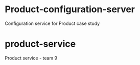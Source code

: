 # Product-configuration-server
Configuration service for Product case study
# product-service
Product service - team 9
